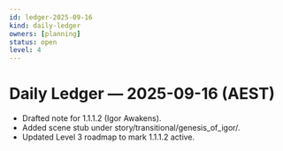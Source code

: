 ```yaml
---
id: ledger-2025-09-16
kind: daily-ledger
owners: [planning]
status: open
level: 4
---
```


# Daily Ledger — 2025-09-16 (AEST)

- Drafted note for 1.1.1.2 (Igor Awakens).
- Added scene stub under story/transitional/genesis_of_igor/.
- Updated Level 3 roadmap to mark 1.1.1.2 active.
